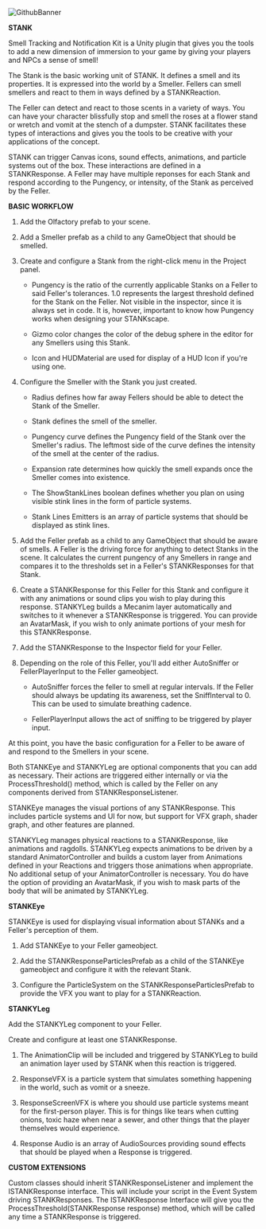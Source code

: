 
![GithubBanner](https://github.com/TurboMojo/STANK/assets/168988176/f4d93f31-98cf-4771-a0c3-fd3de649261b)

**STANK**

Smell Tracking and Notification Kit is a Unity plugin that gives you the tools to add a new dimension of immersion to your game by giving your players and NPCs a sense of smell! 

The Stank is the basic working unit of STANK.  It defines a smell and its properties.  It is expressed into the world by a Smeller.  Fellers can smell smellers and react to them in ways defined by a STANKReaction.

The Feller can detect and react to those scents in a variety of ways. You can have your character blissfully stop and smell the roses at a flower stand or wretch and vomit at the stench of a dumpster. STANK facilitates these types of interactions and gives you the tools to be creative with your applications of the concept.

STANK can trigger Canvas icons, sound effects, animations, and particle systems out of the box.  These interactions are defined in a STANKResponse.  A Feller may have multiple reponses for each Stank and respond according to the Pungency, or intensity, of the Stank as perceived by the Feller.  

**BASIC WORKFLOW**

1. Add the Olfactory prefab to your scene.

2. Add a Smeller prefab as a child to any GameObject that should be smelled.

3. Create and configure a Stank from the right-click menu in the Project panel.
   
   - Pungency is the ratio of the currently applicable Stanks on a Feller to said Feller's tolerances.  1.0 represents the largest threshold defined for the Stank on the Feller.  Not visible in the inspector, since it is always set in code.  It is, however, important to know how Pungency works when designing your STANKscape.
   
   - Gizmo color changes the color of the debug sphere in the editor for any Smellers using this Stank.
   
   - Icon and HUDMaterial are used for display of a HUD Icon if you're using one.

4. Configure the Smeller with the Stank you just created.
   
   - Radius defines how far away Fellers should be able to detect the Stank of the Smeller.
   
   - Stank defines the smell of the smeller.
   
   - Pungency curve defines the Pungency field of the Stank over the Smeller's radius.  The leftmost side of the curve defines the intensity of the smell at the center of the radius.
   
   - Expansion rate determines how quickly the smell expands once the Smeller comes into existence.
   
   - The ShowStankLines boolean defines whether you plan on using visible stink lines in the form of particle systems.  
   
   - Stank Lines Emitters is an array of particle systems that should be displayed as stink lines.

5. Add the Feller prefab as a child to any GameObject that should be aware of smells.  A Feller is the driving force for anything to detect Stanks in the scene.  It calculates the current pungency of any Smellers in range and compares it to the thresholds set in a Feller's STANKResponses for that Stank.  

6. Create a STANKResponse for this Feller for this Stank and configure it with any animations or sound clips you wish to play during this response.  STANKYLeg builds a Mecanim layer automatically and switches to it whenever a STANKResponse is triggered.  You can provide an AvatarMask, if you wish to only animate portions of your mesh for this STANKResponse.

7. Add the STANKResponse to the Inspector field for your Feller.

8. Depending on the role of this Feller, you'll add either AutoSniffer or FellerPlayerInput to the Feller gameobject.
   
   - AutoSniffer forces the feller to smell at regular intervals.  If the Feller should always be updating its awareness, set the SniffInterval to 0.  This can be used to simulate breathing cadence.
   
   - FellerPlayerInput allows the act of sniffing to be triggered by player input.

At this point, you have the basic configuration for a Feller to be aware of and respond to the Smellers in your scene.  

Both STANKEye and STANKYLeg are optional components that you can add as necessary. Their actions are triggered either internally or via the ProcessThreshold() method, which is called by the Feller on any components derived from STANKResponseListener.

STANKEye manages the visual portions of any STANKResponse.  This includes particle systems and UI for now, but support for VFX graph, shader graph, and other features are planned.

STANKYLeg manages physical reactions to a STANKResponse, like animations and ragdolls.  STANKYLeg expects animations to be driven by a standard AnimatorController and builds a custom layer from Animations defined in your Reactions and triggers those animations when appropriate.  No additional setup of your AnimatorController is necessary.  You do have the option of providing an AvatarMask, if you wish to mask parts of the body that will be animated by STANKYLeg.

**STANKEye**

STANKEye is used for displaying visual information about STANKs and a Feller's perception of them.  

1. Add STANKEye to your Feller gameobject.  

2. Add the STANKResponseParticlesPrefab as a child of the STANKEye gameobject and configure it with the relevant Stank.

3. Configure the ParticleSystem on the STANKResponseParticlesPrefab to provide the VFX you want to play for a STANKReaction.

**STANKYLeg**

Add the STANKYLeg component to your Feller.

Create and configure at least one STANKResponse.

1. The AnimationClip will be included and triggered by STANKYLeg to build an animation layer used by STANK when this reaction is triggered.

2. ResponseVFX is a particle system that simulates something happening in the world, such as vomit or a sneeze.

3. ResponseScreenVFX is where you should use particle systems meant for the first-person player.  This is for things like tears when cutting onions, toxic haze when near a sewer, and other things that the player themselves would experience.

4. Response Audio is an array of AudioSources providing sound effects that should be played when a Response is triggered.



**CUSTOM EXTENSIONS**

Custom classes should inherit STANKResponseListener and implement the ISTANKResponse interface.  This will include your script in the Event System driving STANKResponses.  The ISTANKResponse Interface will give you the ProcessThreshold(STANKResponse response) method, which will be called any time a STANKResponse is triggered.

